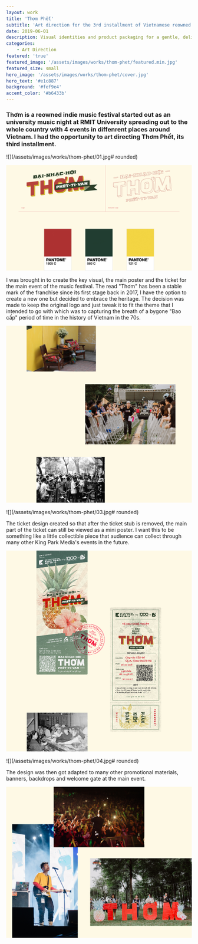 ```yaml
---
layout: work
title: 'Thơm Phết'
subtitle: 'Art direction for the 3rd installment of Vietnamese reowned independent music festival.'
date: 2019-06-01
description: Visual identities and product packaging for a gentle, delicate and refined event planning and design firms.
categories:
    - Art Direction
featured: 'true'
featured_image: '/assets/images/works/thom-phet/featured.min.jpg'
featured_size: small
hero_image: '/assets/images/works/thom-phet/cover.jpg'
hero_text: '#e1c887'
background: '#fef9e4'
accent_color: '#b6433b'
---
```


### Thơm is a reowned indie music festival started out as an university music night at RMIT University spreading out to the whole country with 4 events in diffenrent places around Vietnam. I had the opportunity to art directing Thơm Phết, its third installment.

![](/assets/images/works/thom-phet/01.jpg# rounded)

![](/assets/images/works/thom-phet/02.jpg)

I was brought in to create the key visual, the main poster and the ticket for the main event of the music festival. The read "Thơm" has been a stable mark of the franchise since its first stage back in 2017, I have the option to create a new one but decided to embrace the heritage. The decision was made to keep the original logo and just tweak it to fit the theme that I intended to go with which was to capturing the breath of a bygone "Bao cấp" period of time in the history of Vietnam in the 70s.

![](/assets/images/works/thom-phet/06.jpg)

![](/assets/images/works/thom-phet/03.jpg# rounded)

The ticket design created so that after the ticket stub is removed, the main part of the ticket can still be viewed as a mini poster. I want this to be something like a little collectible piece that audience can collect through many other King Park Media's events in the future.

![](/assets/images/works/thom-phet/05.jpg)

![](/assets/images/works/thom-phet/04.jpg# rounded)

The design was then got adapted to many other promotional materials, banners, backdrops and welcome gate at the main event.

![](/assets/images/works/thom-phet/07.jpg)

